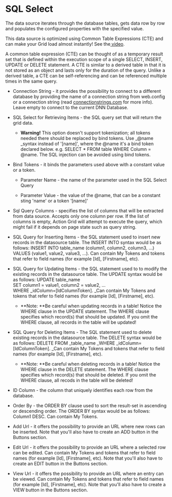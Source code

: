# SQL Select

The data source iterates through the database tables, gets data row by row and populates the configured properties with the specified value.

This data source is optimized using Common Table Expressions \(CTE\) and can make your Grid load almost instantly! See the[ video](https://youtu.be/tpUOEIriD9o).

A common table expression \(CTE\) can be thought of as a temporary result set that is defined within the execution scope of a single SELECT, INSERT, UPDATE or DELETE statement. A CTE is similar to a derived table in that it is not stored as an object and lasts only for the duration of the query. Unlike a derived table, a CTE can be self-referencing and can be referenced multiple times in the same query.

* Connection String - it provides the possibility to connect to a different database by providing the name of a connection string from web.config or a connection string \(read [connectionstrings.com](http://www.connectionstrings.com/) for more info\). Leave empty to connect to the current DNN Database. 
* SQL Select for Retrieving Items - the SQL query set that will return the grid data.

  * **Warning!** This option doesn't support tokenization; all tokens needed there should be replaced by bind tokens. Use _@name _syntax instead of '\[name\]', where the @name it's a bind token declared below. e.g. SELECT \* FROM table WHERE Column = @name. The SQL injection can be avoided using bind tokens. 

* Bind Tokens - it binds the parameters used above with a constant value or a token.

  * Parameter Name  - the name of the parameter used in the SQL Select Query

  * Parameter Value - the value of the @name, that can be a constant sting 'name' or a token '\[name\]'

* Sql Query Columns - specifies the list of columns that will be extracted from data source. Accepts only one column per row. If the list of columns is empty, Action Grid will attempt to execute the query, which might fail if it depends on page state such as query string.

* SQL Query for Inserting Items - the SQL statement used to insert new records in the datasource table. The INSERT INTO syntax would be as follows:  INSERT INTO table\_name \(column1, column2, column3, ...\)  
   VALUES \(value1, value2, value3, ...\). Can contain My Tokens and tokens that refer to field names \(for example \[Id\], \[Firstname\], etc\).

* SQL Query for Updating Items - the SQL statement used to to modify the existing records in the datasource table. The UPDATE syntax would be as follows: UPDATE table\_name  
   SET column1 = value1, column2 = value2, ...  
   WHERE \_idColumn=\[IdColumnToken\]. \_Can contain My Tokens and tokens that refer to field names \(for example \[Id\], \[Firstname\], etc\).

  * **Note: **Be careful when updating records in a table! Notice the WHERE clause in the UPDATE statement. The WHERE clause specifies which record\(s\) that should be updated. If you omit the WHERE clause, all records in the table will be updated!

* SQL Query for Deleting Items - The SQL statement used to delete existing records in the datasource table. The DELETE syntax would be as follows: DELETE FROM \_table\_name \_WHERE \_idColumn=\[IdColumnToken\]. \_Can contain My Tokens and tokens that refer to field names \(for example \[Id\], \[Firstname\], etc\).

  * **Note: **Be careful when deleting records in a table! Notice the WHERE clause in the DELETE statement. The WHERE clause specifies which record\(s\) that should be deleted. If you omit the WHERE clause, all recods in the table will be deleted!

* ID Column - the column that uniquely identifies each row from the database.

* Order By - the ORDER BY clause used to sort the result-set in ascending or descending order. The ORDER BY syntax would be as follows: Column1 DESC. Can contain My Tokens.

* Add Url - it offers the possibility to provide an URL where new rows can be inserted. Note that you'll also have to create an ADD button in the Buttons section.

* Edit Url - it offers the possibility to provide an URL where a selected row can be edited. Can contain My Tokens and tokens that refer to field names \(for example \[Id\], \[Firstname\], etc\). Note that you'll also have to create an EDIT button in the Buttons section.

* View Url - it offers the possibility to provide an URL where an entry can be viewed. Can contain My Tokens and tokens that refer to field names \(for example \[Id\], \[Firstname\], etc\). Note that you'll also have to create a VIEW button in the Buttons section.



